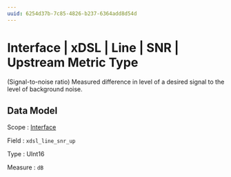 ```yaml
---
uuid: 6254d37b-7c85-4826-b237-6364add8d54d
---
```

# Interface | xDSL | Line | SNR | Upstream Metric Type

(Signal-to-noise ratio) Measured difference in level of a desired signal to the level of background noise.

## Data Model

Scope
: [Interface](../../../../../scopes/interface.md)

Field
: `xdsl_line_snr_up`

Type
: UInt16

Measure
: `dB`
